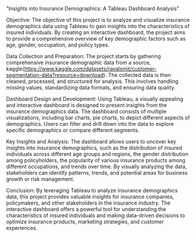 "Insights into Insurance Demographics: A Tableau Dashboard Analysis"

Objective:
The objective of this project is to analyze and visualize insurance demographics data using Tableau to gain insights into the characteristics of insured individuals. By creating an interactive dashboard, the project aims to provide a comprehensive overview of key demographic factors such as age, gender, occupation, and policy types.

Data Collection and Preparation:
The project starts by gathering comprehensive insurance demographic data from a source, kaggle(https://www.kaggle.com/datasets/ravalsmit/customer-segmentation-data?resource=download). The collected data is then cleaned, processed, and structured for analysis. This involves handling missing values, standardizing data formats, and ensuring data quality.

Dashboard Design and Development:
Using Tableau, a visually appealing and interactive dashboard is designed to present insights from the insurance demographics data. The dashboard consists of multiple visualizations, including bar charts, pie charts, to depict different aspects of demographics. Users can filter and drill down into the data to explore specific demographics or compare different segments.

Key Insights and Analysis:
The dashboard allows users to uncover key insights into insurance demographics, such as the distribution of insured individuals across different age groups and regions, the gender distribution among policyholders, the popularity of various insurance products among different occupations, and trends over time. By visually analyzing the data, stakeholders can identify patterns, trends, and potential areas for business growth or risk management.

Conclusion:
By leveraging Tableau to analyze insurance demographics data, this project provides valuable insights for insurance companies, policymakers, and other stakeholders in the insurance industry. The interactive dashboard offers a powerful tool for understanding the characteristics of insured individuals and making data-driven decisions to optimize insurance products, marketing strategies, and customer experiences.
